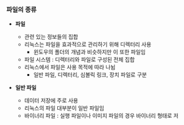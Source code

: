 

### 파일의 종류
- **파일** 
	- 관련 있는 정보들의 집합
	- 리눅스는 파일을 효과적으로 관리하기 위해 디렉터리 사용
		- 윈도우의 폴더의 개념과 비슷하지만 이 또한 파일임
	- 파일 시스템 : 디렉터리와 파일로 구성된 전체 집합
	- 리눅스에서 파일은 사용 목적에 따라 나뉨
		- 일반 파일, 디렉터리, 심볼릭 링크, 장치 파일로 구분

- **일반 파일**
	- 데이터 저장에 주로 사용
	- 리눅스의 파일 대부분이 일반 파일임
	- 바이너리 파일 : 실행 파일이나 이미지 파일의 경우 바이너리 형태로 저